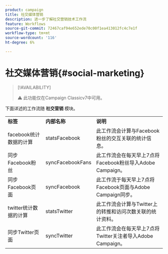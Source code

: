 ```yaml
---
product: campaign
title: 社交媒体营销
description: 进一步了解社交营销技术工作流
feature: Workflows
source-git-commit: 72467caf94e652ede70c00f1ea413012fc4c7e1f
workflow-type: tm+mt
source-wordcount: '116'
ht-degree: 6%

---
```



# 社交媒体营销{#social-marketing}



>[!AVAILABILITY]
>
>:warning: 此功能仅在Campaign Classicv7中可用。

下面详述的工作流随 **社交营销** 模块。

<table> 
 <tbody> 
  <tr> 
   <td> <strong>标签</strong><br /> </td> 
   <td> <strong>内部名称</strong><br /> </td> 
   <td> <strong>说明</strong><br /> </td> 
  </tr> 
  <tr> 
   <td> <span class="uicontrol">facebook统计数据的计算</span> <br /> </td> 
   <td> <span class="uicontrol">statsFacebook</span> <br /> </td> 
   <td> 此工作流会计算与Facebook粉丝的交互关联的统计信息。<br /> </td> 
  </tr> 
  <tr> 
   <td> <span class="uicontrol">同步Facebook粉丝</span> <br /> </td> 
   <td> <span class="uicontrol">syncFacebookFans</span> <br /> </td> 
   <td> 此工作流会在每天早上7点将Facebook粉丝导入Adobe Campaign。<br /> </td> 
  </tr> 
  <tr> 
   <td> <span class="uicontrol">同步Facebook页面</span> <br /> </td> 
   <td> <span class="uicontrol">syncFacebook</span> <br /> </td> 
   <td> 此工作流于每天早上7点将Facebook页面与Adobe Campaign同步。<br /> </td> 
  </tr> 
  <tr> 
   <td> <span class="uicontrol">twitter统计数据的计算</span> <br /> </td> 
   <td> <span class="uicontrol">statsTwitter</span> <br /> </td> 
   <td> 此工作流会计算与Twitter上的转推和访问次数关联的统计资料。<br /> </td> 
  </tr> 
  <tr> 
   <td> <span class="uicontrol">同步Twitter页面</span> <br /> </td> 
   <td> <span class="uicontrol">syncTwitter</span> <br /> </td> 
   <td> 此工作流会在每天早上7点将Twitter关注者导入Adobe Campaign。<br /> </td> 
  </tr> 
 </tbody> 
</table>

